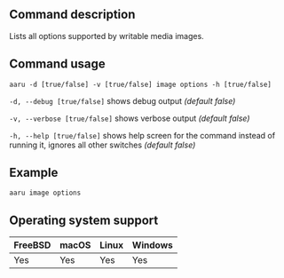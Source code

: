## Command description
 Lists all options supported by writable media images.

## Command usage
```aaru -d [true/false] -v [true/false] image options -h [true/false]``` 

```-d, --debug [true/false]``` shows debug output *(default false)*

```-v, --verbose [true/false]``` shows verbose output *(default false)*

```-h, --help [true/false]``` shows help screen for the command instead of running it, ignores all other switches *(default false)*


## Example
```aaru image options```

## Operating system support
|FreeBSD|macOS|Linux|Windows|
|---|---|---|---|
|Yes|Yes|Yes|Yes|
